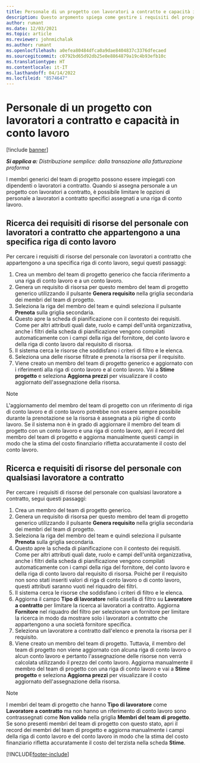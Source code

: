 ```yaml
---
title: Personale di un progetto con lavoratori a contratto e capacità in conto lavoro
description: Questo argomento spiega come gestire i requisiti del progetto utilizzando lavoratori a contratto o capacità in conto lavoro in Microsoft Dynamics 365 Project Operations.
author: rumant
ms.date: 12/03/2021
ms.topic: article
ms.reviewer: johnmichalak
ms.author: rumant
ms.openlocfilehash: a0efea80484dfca0a9dae8404837c3376dfecaed
ms.sourcegitcommit: c0792bd65d92db25e0e8864879a19c4b93efb10c
ms.translationtype: HT
ms.contentlocale: it-IT
ms.lasthandoff: 04/14/2022
ms.locfileid: "8574647"
---
```

# <a name="staffing-a-project-with-contract-workers-and-subcontracted-capacity"></a>Personale di un progetto con lavoratori a contratto e capacità in conto lavoro

[!include [banner](../../includes/dataverse-preview.md)]

_**Si applica a:** Distribuzione semplice: dalla transazione alla fatturazione proforma_

I membri generici del team di progetto possono essere impiegati con dipendenti o lavoratori a contratto. Quando si assegna personale a un progetto con lavoratori a contratto, è possibile limitare le opzioni di personale a lavoratori a contratto specifici assegnati a una riga di conto lavoro. 

## <a name="search-for-staff-resource-requirements-with-contract-workers-that-belong-to-a-specific-subcontract-line"></a>Ricerca dei requisiti di risorse del personale con lavoratori a contratto che appartengono a una specifica riga di conto lavoro

Per cercare i requisiti di risorse del personale con lavoratori a contratto che appartengono a una specifica riga di conto lavoro, segui questi passaggi:

1. Crea un membro del team di progetto generico che faccia riferimento a una riga di conto lavoro e a un conto lavoro.
2. Genera un requisito di risorsa per questo membro del team di progetto generico utilizzando il pulsante **Genera requisito** nella griglia secondaria dei membri del team di progetto.
3. Seleziona la riga del membro del team e quindi seleziona il pulsante **Prenota** sulla griglia secondaria. 
4. Questo apre la scheda di pianificazione con il contesto dei requisiti. Come per altri attributi quali date, ruolo e campi dell'unità organizzativa, anche i filtri della scheda di pianificazione vengono compilati automaticamente con i campi della riga del fornitore, del conto lavoro e della riga di conto lavoro dal requisito di risorsa.
5. Il sistema cerca le risorse che soddisfano i criteri di filtro e le elenca. 
6. Seleziona una delle risorse filtrate e prenota la risorsa per il requisito. 
7. Viene creato un membro del team di progetto generico e aggiornato con i riferimenti alla riga di conto lavoro e al conto lavoro. Vai a **Stime progetto** e seleziona **Aggiorna prezzi** per visualizzare il costo aggiornato dell'assegnazione della risorsa. 

> [!NOTE]
> L'aggiornamento del membro del team di progetto con un riferimento di riga di conto lavoro e di conto lavoro potrebbe non essere sempre possibile durante la prenotazione se la risorsa è assegnata a più righe di conto lavoro. Se il sistema non è in grado di aggiornare il membro del team di progetto con un conto lavoro e una riga di conto lavoro, apri il record del membro del team di progetto e aggiorna manualmente questi campi in modo che la stima del costo finanziario rifletta accuratamente il costo del conto lavoro.

## <a name="search-for-and-staff-resource-requirements-with-any-contract-worker"></a>Ricerca e requisiti di risorse del personale con qualsiasi lavoratore a contratto

Per cercare i requisiti di risorse del personale con qualsiasi lavoratore a contratto, segui questi passaggi:

1. Crea un membro del team di progetto generico.
2. Genera un requisito di risorsa per questo membro del team di progetto generico utilizzando il pulsante **Genera requisito** nella griglia secondaria dei membri del team di progetto.
3. Seleziona la riga del membro del team e quindi seleziona il pulsante **Prenota** sulla griglia secondaria. 
4. Questo apre la scheda di pianificazione con il contesto dei requisiti. Come per altri attributi quali date, ruolo e campi dell'unità organizzativa, anche i filtri della scheda di pianificazione vengono compilati automaticamente con i campi della riga del fornitore, del conto lavoro e della riga di conto lavoro dal requisito di risorsa. Poiché per il requisito non sono stati inseriti valori di riga di conto lavoro o di conto lavoro, questi attributi saranno vuoti nel riquadro dei filtri.
5. Il sistema cerca le risorse che soddisfano i criteri di filtro e le elenca.
6. Aggiorna il campo **Tipo di lavoratore** nella casella di filtro su **Lavoratore a contratto** per limitare la ricerca ai lavoratori a contratto. Aggiorna **Fornitore** nel riquadro del filtro per selezionare un fornitore per limitare la ricerca in modo da mostrare solo i lavoratori a contratto che appartengono a una società fornitore specifica.
7. Seleziona un lavoratore a contratto dall'elenco e prenota la risorsa per il requisito.
8. Viene creato un membro del team di progetto. Tuttavia, il membro del team di progetto non viene aggiornato con alcuna riga di conto lavoro o alcun conto lavoro e pertanto l'assegnazione delle risorse non verrà calcolata utilizzando il prezzo del conto lavoro. Aggiorna manualmente il membro del team di progetto con una riga di conto lavoro e vai a **Stime progetto** e seleziona **Aggiorna prezzi** per visualizzare il costo aggiornato dell'assegnazione della risorsa.

> [!NOTE]
> I membri del team di progetto che hanno **Tipo di lavoratore** come **Lavoratore a contratto** ma non hanno un riferimento di conto lavoro sono contrassegnati come **Non valido** nella griglia **Membri del team di progetto**. Se sono presenti membri del team di progetto con questo stato, apri il record dei membri del team di progetto e aggiorna manualmente i campi della riga di conto lavoro e del conto lavoro in modo che la stima del costo finanziario rifletta accuratamente il costo del terzista nella scheda **Stime**. 


[!INCLUDE[footer-include](../../includes/footer-banner.md)]
